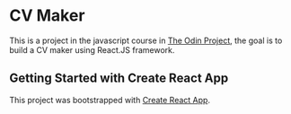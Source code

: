 # CV Maker
This is a project in the javascript course in [The Odin Project](https://www.theodinproject.com/), the goal is to build a CV maker using React.JS framework.


## Getting Started with Create React App

This project was bootstrapped with [Create React App](https://github.com/facebook/create-react-app).

